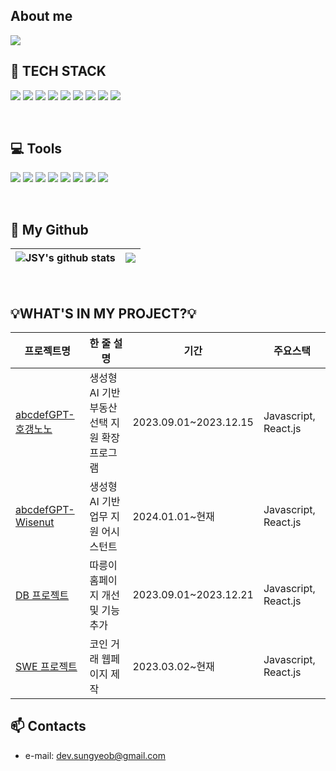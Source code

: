 ## About me
<img src="https://capsule-render.vercel.app/api?type=waving&color=gradient&customColorList=7&height=300&section=header&desc=👋🏻Hello%20World!&nbsp;&descSize=40&descAlignY=25&text=JSY's%20GitHub&fontSize=90&fontColor=ffffff&animation=fadeIn" />

<h2 align="left">🔨 TECH STACK</h2>
<p align="left">
  <img src="https://img.shields.io/badge/JavaScript-F7DF1E?style=flat&logo=JavaScript&logoColor=white"/>
  <img src="https://img.shields.io/badge/HTML5-E34F26?style=flat&logo=HTML5&logoColor=white"/>
  <img src="https://img.shields.io/badge/CSS3-1572B6?style=flat&logo=CSS3&logoColor=white"/>
  <img src="https://img.shields.io/badge/React.js-61DAFB?style=flat&logo=React&logoColor=white"/>
  <img src="https://img.shields.io/badge/Kotlin-0095D5?&style=flat&logo=kotlin&logoColor=white"/>
  <img src="https://img.shields.io/badge/MySQL-4479A1?style=flat&logo=MySQL&logoColor=white"/>
  <img src="https://img.shields.io/badge/C-A8B9CC?style=flat&logo=C&logoColor=white"/>
  <img src="https://img.shields.io/badge/c++-00599C?style=flat&logo=c%2B%2B&logoColor=white"/>
  <img src="https://img.shields.io/badge/Python-3776AB?style=flat&logo=python&logoColor=white"/>
</p>  
<br/>

<h2 align="left">💻 Tools</h2>
<p>
  <img src="https://img.shields.io/badge/GIT-E44C30?style=flat&logo=git&logoColor=white"/>
  <img src="https://img.shields.io/badge/Github-000000?style=flat&logo=Github&logoColor=white"/>
  <img src="https://img.shields.io/badge/Gitlab-F05032?style=flat&logo=Gitlab&logoColor=white"/>
  <img src="https://img.shields.io/badge/Fork-42C2F2?style=flat&logo=git-fork&logoColor=white"/>
  <img src="https://img.shields.io/badge/Figma-F24E1E?style=flat&logo=Figma&logoColor=white"/>
  <img src="https://img.shields.io/badge/Notion-ffffff?style=flat&logo=Notion&logoColor=black"/>
  <img src="https://img.shields.io/badge/Microsoft_Teams-6264A7?style=flat&logo=microsoft-teams&logoColor=white"/>
  <img src="https://img.shields.io/badge/Postman-FF6C37?style=flat&logo=Postman&logoColor=white"/>
</p>
<br/>
<h2 align="left">💾 My Github</h2>

| <a><img align="center" src="https://github-readme-stats.vercel.app/api?username=JungSungYeob&show_icons=true&theme=dracula&rank_icon=github" alt="JSY's github stats" /></a> | <a><img align="center" src="https://github-readme-stats.vercel.app/api/top-langs/?username=JungSungYeob&layout=compact&theme=dracula" /></a> |
| ------------- | ------------- |


<br>
<h2 align="left">💡WHAT'S IN MY PROJECT?💡</h2>
<table>
  <thead>
    <tr>
      <th>프로젝트명</th>
      <th>한 줄 설명</th>
      <th>기간</th>
      <th>주요스택</th>
    </tr>
  </thead>
  <tbody>
    <tr>
      <td><a href="https://github.com/abcdefGPT-chambit/hogangnono-chrome-extension.git">abcdefGPT-호갱노노</a></td>
      <td>생성형 AI 기반 부동산 선택 지원 확장프로그램</td>
      <td>2023.09.01~2023.12.15</td>
      <td>Javascript, React.js</td>
    </tr>
    <tr>
      <td><a href="">abcdefGPT-Wisenut</a></td>
      <td>생성형 AI 기반 업무 지원 어시스턴트</td>
      <td>2024.01.01~현재</td>
      <td>Javascript, React.js</td>
    </tr>
    <tr>
      <td><a href="https://github.com/JungSungYeob/DB_react">DB 프로젝트</a></td>
      <td>따릉이 홈페이지 개선 및 기능 추가</td>
      <td>2023.09.01~2023.12.21</td>
      <td>Javascript, React.js</td>
    </tr>
    <tr>
      <td><a href="">SWE 프로젝트</a></td>
      <td>코인 거래 웹페이지 제작</td>
      <td>2023.03.02~현재</td>
      <td>Javascript, React.js</td>
    </tr>
  </tbody>
</table>


<!--
<h2 align="left">💻 My Online Judge</h2>

![Solved.ac Profile](http://mazassumnida.wtf/api/v2/generate_badge?boj=sung87331)]
-->

## :mailbox: Contacts
- e-mail: dev.sungyeob@gmail.com
